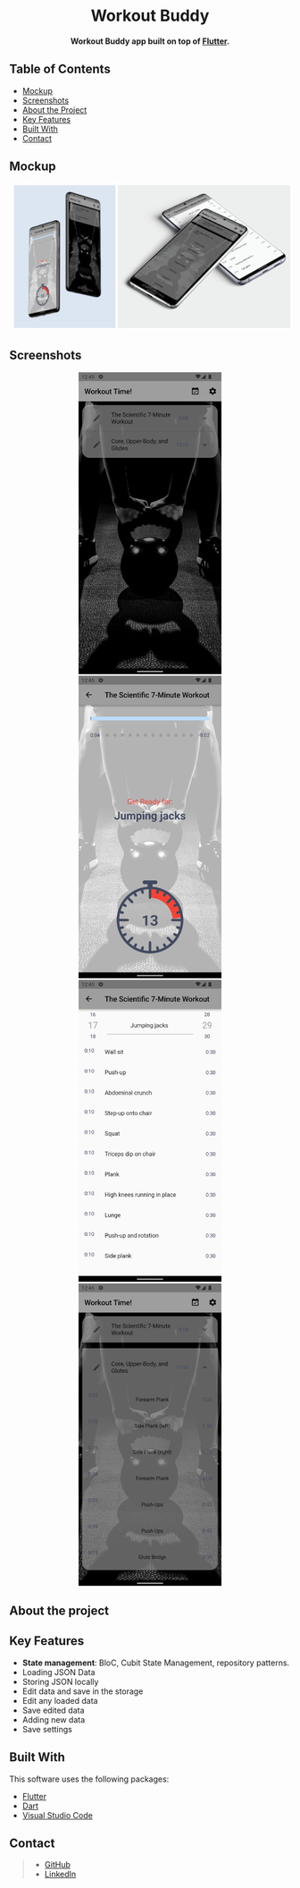 <h1 align="center">
  <br>
  Workout Buddy
  <br>
</h1>


<h4 align="center">Workout Buddy app built on top of <a href="https://flutter.dev/" target="_blank" style="color:##0276E8;">Flutter</a>.</h4>


## Table of Contents
* [Mockup](#mockup)
* [Screenshots](#screenshots)
* [About the Project](#about-the-project)
* [Key Features](#key-features)
* [Built With](#build-with)
* [Contact](#contact)

## Mockup
<p align="center">
  <img src="screenshot/Mockup.jpg" hspace="4">
</p>

## Screenshots 

<p align="center">
  <img src="screenshot/1.png" width="256" hspace="4">
  <img src="screenshot/2.png" width="256" hspace="4">
  <img src="screenshot/3.png" width="256" hspace="4">
  <img src="screenshot/4.png" width="256" hspace="4">
</p>


## About the project



## Key Features

* **State management**: BloC, Cubit State Management, repository patterns.
* Loading JSON Data
* Storing JSON locally
* Edit data and save in the storage
* Edit any loaded data
* Save edited data
* Adding new data
* Save settings

## Built With

This software uses the following packages:

- [Flutter](https://flutter.dev/)
- [Dart](https://dart.dev/)
- [Visual Studio Code](https://code.visualstudio.com/)


## Contact

>  - [GitHub](https://github.com/AnikKazi-dev) 
>  - [LinkedIn](https://www.linkedin.com/in/kazi-anik-7a2978172/)

